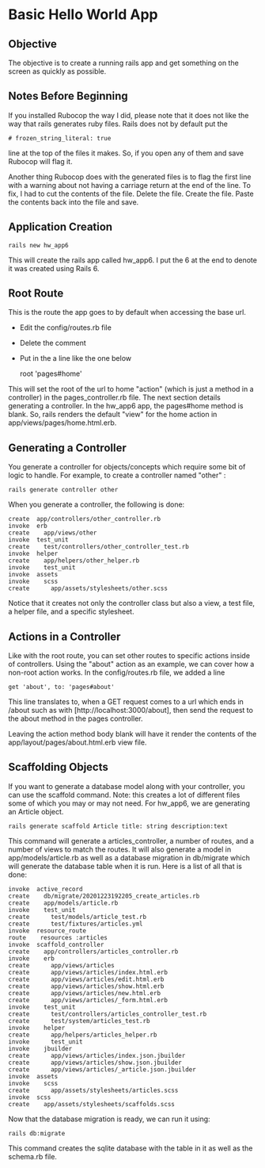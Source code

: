 # Basic Hello World App

## Objective

The objective is to create a running rails app and get something on the screen as quickly as possible.

## Notes Before Beginning

If you installed Rubocop the way I did, please note that it does not like the way that rails generates ruby files.  Rails does not by default put the

    # frozen_string_literal: true

line at the top of the files it makes.  So, if you open any of them and save Rubocop will flag it.

Another thing Rubocop does with the generated files is to flag the first line with a warning about not having a carriage return at the end of the line.  To fix, I had to cut the contents of the file.  Delete the file.  Create the file. Paste the contents back into the file and save.

## Application Creation

    rails new hw_app6

This will create the rails app called hw_app6.  I put the 6 at the end to denote it was created using Rails 6.

## Root Route

This is the route the app goes to by default when accessing the base url.

* Edit the config/routes.rb file
* Delete the comment
* Put in the a line like the one below

    root 'pages#home'

This will set the root of the url to home "action" (which is just a method in a controller) in the pages_controller.rb file.  The next section details generating a controller.  In the hw_app6 app, the pages#home method is blank. So, rails renders the default "view" for the home action in app/views/pages/home.html.erb.

## Generating a Controller

You generate a controller for objects/concepts which require some bit of logic to handle.  For example, to create a controller named "other" :

    rails generate controller other

When you generate a controller, the following is done:

    create  app/controllers/other_controller.rb
    invoke  erb
    create    app/views/other
    invoke  test_unit
    create    test/controllers/other_controller_test.rb
    invoke  helper
    create    app/helpers/other_helper.rb
    invoke    test_unit
    invoke  assets
    invoke    scss
    create      app/assets/stylesheets/other.scss

Notice that it creates not only the controller class but also a view, a test file, a helper file, and a specific stylesheet.  

## Actions in a Controller

Like with the root route, you can set other routes to specific actions inside of controllers.  Using the "about" action as an example, we can cover how a non-root action works.  In the config/routes.rb file, we added a line

    get 'about', to: 'pages#about'

This line translates to, when a GET request comes to a url which ends in /about such as with [http://localhost:3000/about], then send the request to the about method in the pages controller.

Leaving the action method body blank will have it render the contents of the app/layout/pages/about.html.erb view file.

## Scaffolding Objects

If you want to generate a database model along with your controller, you can use the scaffold command.  Note: this creates a lot of different files some of which you may or may not need.  For hw_app6, we are generating an Article object.

    rails generate scaffold Article title: string description:text 

This command will generate a articles_controller, a number of routes, and a number of views to match the routes. It will also generate a model in app/models/article.rb as well as a database migration in db/migrate which will generate the database table when it is run.  Here is a list of all that is done:

    invoke  active_record
    create    db/migrate/20201223192205_create_articles.rb
    create    app/models/article.rb
    invoke    test_unit
    create      test/models/article_test.rb
    create      test/fixtures/articles.yml
    invoke  resource_route
    route    resources :articles
    invoke  scaffold_controller
    create    app/controllers/articles_controller.rb
    invoke    erb
    create      app/views/articles
    create      app/views/articles/index.html.erb
    create      app/views/articles/edit.html.erb
    create      app/views/articles/show.html.erb
    create      app/views/articles/new.html.erb
    create      app/views/articles/_form.html.erb
    invoke    test_unit
    create      test/controllers/articles_controller_test.rb
    create      test/system/articles_test.rb
    invoke    helper
    create      app/helpers/articles_helper.rb
    invoke      test_unit
    invoke    jbuilder
    create      app/views/articles/index.json.jbuilder
    create      app/views/articles/show.json.jbuilder
    create      app/views/articles/_article.json.jbuilder
    invoke  assets
    invoke    scss
    create      app/assets/stylesheets/articles.scss
    invoke  scss
    create    app/assets/stylesheets/scaffolds.scss

Now that the database migration is ready, we can run it using:

    rails db:migrate

This command creates the sqlite database with the table in it as well as the schema.rb file.  
